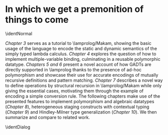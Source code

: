 # In which we get a premonition of things to come

\identNormal

*Chapter 3* serves as a tutorial to \lamprolog/Makam, showing the basic usage of the language to
encode the static and dynamic semantics of the simply typed lambda calculus. *Chapter 4* explores
the question of how to implement multiple-variable binding, culminating in a reusable polymorphic
datatype. *Chapters 5 and 6* present a novel account of how GADTs are directly supported in
\lamprolog thanks to the presence of ad-hoc polymorphism and showcase their use for accurate
encodings of mutually recursive definitions and pattern matching.  *Chapter 7* describes a novel way
to define operations by structural recursion in \lamprolog/Makam while only giving the essential
cases, motivating them through the example of encoding a simple conversion rule. The following
chapters make use of the presented features to implement polymorphism and algebraic datatypes
(*Chapter 8*), heterogeneous staging constructs with contextual typing (*Chapter 9*) and
Hindley-Milner type generalization (*Chapter 10*). We then summarize and compare to related work.

\identDialog
